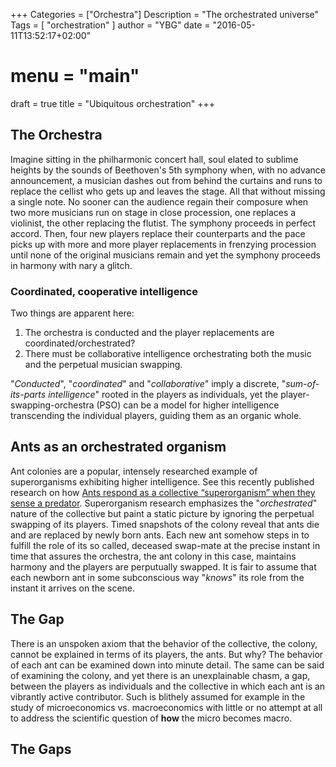 +++
Categories = ["Orchestra"]
Description = "The orchestrated universe"
Tags = [ "orchestration" ]
author = "YBG"
date = "2016-05-11T13:52:17+02:00"
# menu = "main"
draft = true
title = "Ubiquitous orchestration"
+++

## The Orchestra ##
Imagine sitting in the philharmonic concert hall, soul elated to sublime heights by the sounds of Beethoven's 5th symphony when, with no advance announcement, a musician dashes out from behind the curtains and runs to replace the cellist who gets up and leaves the stage. All that without missing a single note. No sooner can the audience regain their composure when two more musicians run on stage in close procession, one replaces a violinist, the other replacing the flutist. The symphony proceeds in perfect accord. Then, four new players replace their counterparts and the pace picks up with more and more player replacements in frenzying procession until none of the original musicians remain and yet the symphony proceeds in harmony with nary a glitch.
### Coordinated, cooperative intelligence
Two things are apparent here:
1. The orchestra is conducted and the player replacements are coordinated/orchestrated?
2. There must be collaborative intelligence orchestrating both the music and the perpetual musician swapping.

"*Conducted*", "*coordinated*" and "*collaborative*" imply a discrete, "*sum-of-its-parts intelligence*" rooted in the players as individuals, yet the player-swapping-orchestra (PSO) can be a model for higher intelligence transcending the individual players, guiding them as an organic whole.

## Ants as an orchestrated organism ##
Ant colonies are a popular, intensely researched example of superorganisms exhibiting higher intelligence. See this recently published research on how [Ants respond as a collective “superorganism” when they sense a predator](http://www.sciencealert.com/ants-respond-as-a-collective-superorganism-when-they-sense-a-predator). Superorganism research emphasizes the "*orchestrated*" nature of the collective but paint a static picture by ignoring the perpetual swapping of its players. Timed snapshots of the colony reveal that ants die and are replaced by newly born ants. Each new ant somehow steps in to fulfill the role of its so called, deceased swap-mate at the precise instant in time that assures the orchestra, the ant colony in this case, maintains harmony and the players are perputually swapped. It is fair to assume that each newborn ant in some subconscious way "*knows*" its role from the instant it arrives on the scene.

## The Gap ##
There is an unspoken axiom that the behavior of the collective, the colony, cannot be explained in terms of its players, the ants. But why? The behavior of each ant can be examined down into minute detail. The same can be said of examining the colony, and yet there is an unexplainable chasm, a gap, between the players as individuals and the collective in which each ant is an vibrantly active contributor. Such is blithely assumed for example in the study of microeconomics vs. macroeconomics with little or no attempt at all to address the scientific question of **how** the micro becomes macro.

## The Gaps ##

